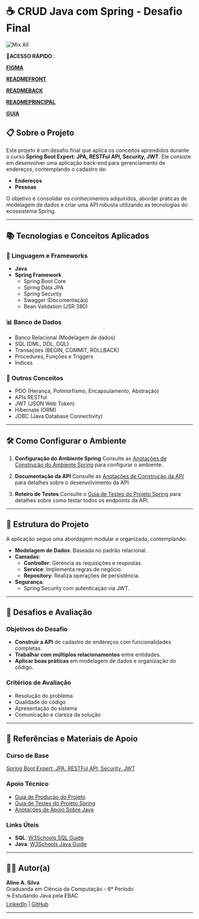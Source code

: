# ☕ CRUD Java com Spring - Desafio Final

![Mix All](https://github.com/user-attachments/assets/97ff1fe3-d1f5-4f56-969a-f627de47a81f)

📌**ACESSO RÁPIDO** :

[**FIGMA**](https://www.figma.com/design/qyyP7NAxYQ74uK41qh5LK9/GerenciadorApp?node-id=21-2804&t=nAeJJDPrkRKrucpz-1)

[**READMEFRONT**](https://github.com/AlineSilv/GerenciadorCheckIn/blob/main/front/README.md)

[**READMEBACK**](https://github.com/AlineSilv/GerenciadorCheckIn/blob/main/crud/README.md)

[**READMEPRINCIPAL**](https://github.com/AlineSilv/GerenciadorCheckIn/blob/main/README.md)

[**GUIA**](https://www.notion.so/Guia-de-Planejamento-Projeto-Spring-1429f9faccaa80659012d27096b42499)

## 📋 Sobre o Projeto

Este projeto é um desafio final que aplica os conceitos aprendidos durante o curso **Spring Boot Expert: JPA, RESTFul API, Security, JWT**. Ele consiste em desenvolver uma aplicação back-end para gerenciamento de endereços, contemplando o cadastro de:

- **Endereços**
- **Pessoas**

O objetivo é consolidar os conhecimentos adquiridos, abordar práticas de modelagem de dados e criar uma API robusta utilizando as tecnologias do ecossistema Spring.

---

## 📚 Tecnologias e Conceitos Aplicados

### 🔑 Linguagem e Frameworks
- **Java**
- **Spring Framework**
  - Spring Boot Core
  - Spring Data JPA
  - Spring Security
  - Swagger (Documentação)
  - Bean Validation (JSR 380)
  
### 📊 Banco de Dados
- Banco Relacional (Modelagem de dados)
- SQL (DML, DDL, DQL)
- Transações (BEGIN, COMMIT, ROLLBACK)
- Procedures, Funções e Triggers
- Índices

### 📌 Outros Conceitos
- POO (Herança, Polimorfismo, Encapsulamento, Abstração)
- APIs RESTful
- JWT (JSON Web Token)
- Hibernate (ORM)
- JDBC (Java Database Connectivity)

---

## 🛠️ Como Configurar o Ambiente

1. **Configuração do Ambiente Spring**
   Consulte as [Anotações de Construção do Ambiente Spring](https://www.notion.so/Anota-es-de-Constru-o-do-Ambiente-Spring-1459f9faccaa814ba5a1de81077ca5c0?pvs=21) para configurar o ambiente.

2. **Documentação da API**
   Consulte as [Anotações de Construção da API](https://www.notion.so/Anota-es-de-Constru-o-da-API-1459f9faccaa8040a5d5c6ab20d1eaaa?pvs=21) para detalhes sobre o desenvolvimento da API.

3. **Roteiro de Testes**
    Consulte o [Guia de Testes do Projeto Spring](https://www.notion.so/Guia-de-Testes-do-Projeto-Spring-1459f9faccaa8091849cede6983d80b2?pvs=4) para detalhes sobre como testar todos os endpoints da API.
---

## 📂 Estrutura do Projeto

A aplicação segue uma abordagem modular e organizada, contemplando:
- **Modelagem de Dados**: Baseada no padrão relacional.
- **Camadas**:
  - **Controller**: Gerencia as requisições e respostas.
  - **Service**: Implementa regras de negócio.
  - **Repository**: Realiza operações de persistência.
- **Segurança**:
  - Spring Security com autenticação via JWT.

---

## 🎯 Desafios e Avaliação

### Objetivos do Desafio
- **Construir a API** de cadastro de endereços com funcionalidades completas.
- **Trabalhar com múltiplos relacionamentos** entre entidades.
- **Aplicar boas práticas** em modelagem de dados e organização do código.

### Critérios de Avaliação
- Resolução do problema
- Qualidade do código
- Apresentação do sistema
- Comunicação e clareza da solução

---

## 📄 Referências e Materiais de Apoio

### Curso de Base
[Spring Boot Expert: JPA, RESTFul API, Security, JWT](https://www.udemy.com/course/spring-boot-expert/learn/lecture/17801164)

### Apoio Técnico
- [Guia de Produção do Projeto](https://www.notion.so/Guia-de-Produ-o-do-Projeto-1429f9faccaa805a9549d6414ea4b731?pvs=21)
- [Guia de Testes do Projeto Spring](https://www.notion.so/Guia-de-Testes-do-Projeto-Spring-1459f9faccaa8091849cede6983d80b2?pvs=21)
- [Anotações de Apoio Sobre Java](https://www.notion.so/Anota-es-de-Apoio-Sobre-Java-1429f9faccaa80a8b944ec8eac19f764?pvs=21)

### Links Úteis
- **SQL**: [W3Schools SQL Guide](https://www.w3schools.com/sql/default.asp)
- **Java**: [W3Schools Java Guide](https://www.w3schools.com/java/default.asp)

---

## 👩‍💻 Autor(a)

**Aline A. Silva**  
Graduanda em Ciência da Computação - 6º Período  
☕ Estudando Java pela EBAC  
[LinkedIn](http://www.linkedin.com/in/alinealv-silv) | [GitHub](https://github.com/AlineSilv)

---
